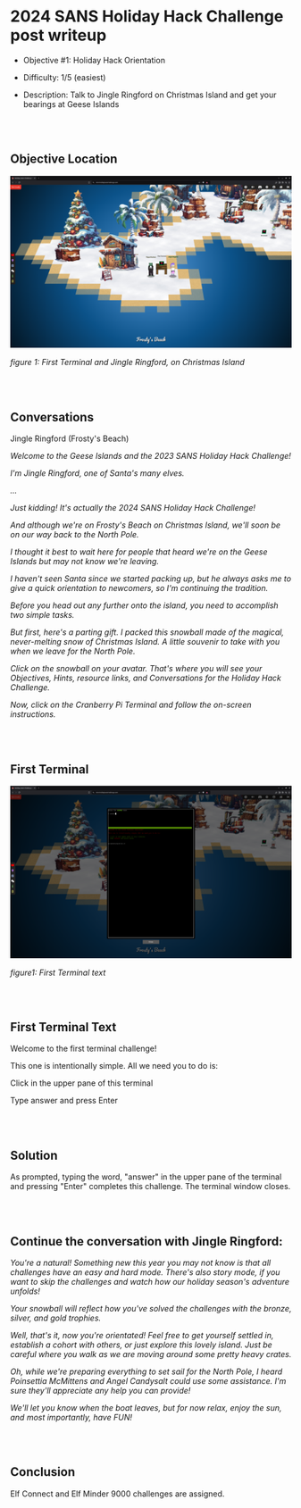 # 2024 SANS Holiday Hack Challenge post writeup

- Objective #1:  Holiday Hack Orientation

- Difficulty:  1/5 (easiest)

- Description:  Talk to Jingle Ringford on Christmas Island and get your bearings at Geese Islands

<br><br>

## Objective Location

![alt text](hhc2024_obj01_fig01.png)

*figure 1: First Terminal and Jingle Ringford, on Christmas Island*

<br><br>

## Conversations

Jingle Ringford (Frosty's Beach)

*Welcome to the Geese Islands and the 2023 SANS Holiday Hack Challenge!*

*I'm Jingle Ringford, one of Santa's many elves.*

*...*

*Just kidding! It's actually the 2024 SANS Holiday Hack Challenge!*

*And although we're on Frosty's Beach on Christmas Island, we'll soon be
on our way back to the North Pole.*

*I thought it best to wait here for people that heard we're on the Geese
Islands but may not know we're leaving.*

*I haven't seen Santa since we started packing up, but he always asks me
to give a quick orientation to newcomers, so I'm continuing the
tradition.*

*Before you head out any further onto the island, you need to accomplish two
simple tasks.*

*But first, here's a parting gift. I packed this snowball made of the
magical, never-melting snow of Christmas Island. A little souvenir to
take with you when we leave for the North Pole.*

*Click on the snowball on your avatar. That's where you will see your
Objectives, Hints, resource links, and Conversations for the Holiday
Hack Challenge.*

*Now, click on the Cranberry Pi Terminal and follow the on-screen
instructions.*

<br><br>

## First Terminal

![image](hhc2024_obj01_fig02.png)

*figure1: First Terminal text*

<br><br>

## First Terminal Text

Welcome to the first terminal challenge!

This one is intentionally simple. All we need you to do is:

Click in the upper pane of this terminal

Type answer and press Enter

<br><br>

## Solution

As prompted, typing the word, "answer" in the upper pane of the terminal and pressing "Enter" completes this challenge.  The terminal window closes.

<br><br>

## Continue the conversation with Jingle Ringford:

*You're a natural! Something new this year you may not know is that all
challenges have an easy and hard mode. There's also story mode, if
you want to skip the challenges and watch how our holiday season's
adventure unfolds!*

*Your snowball will reflect how you've solved the challenges with the
bronze, silver, and gold trophies.*

*Well, that's it, now you're orientated! Feel free to get yourself settled
in, establish a cohort with others, or just explore this lovely
island. Just be careful where you walk as we are moving around some
pretty heavy crates.*

*Oh, while we're preparing everything to set sail for the North Pole, I
heard Poinsettia McMittens and Angel Candysalt could use some
assistance. I'm sure they'll appreciate any help you can provide!*

*We'll let you know when the boat leaves, but for now relax, enjoy the sun,
and most importantly, have FUN!*

<br><br>

## Conclusion

Elf Connect and Elf Minder 9000 challenges are assigned.
